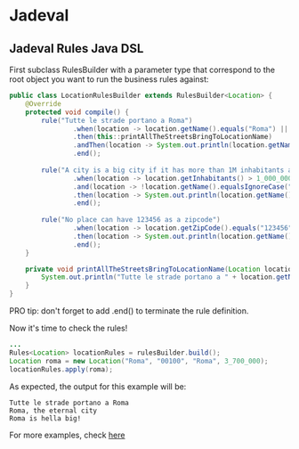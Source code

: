 # Jadeval
## Jadeval Rules Java DSL

First subclass RulesBuilder with a parameter type that correspond to the root object you want to run the business rules against:
````Java
public class LocationRulesBuilder extends RulesBuilder<Location> {
    @Override
    protected void compile() {
        rule("Tutte le strade portano a Roma")
                .when(location -> location.getName().equals("Roma") || location.getName().equals("Rome"))
                .then(this::printAllTheStreetsBringToLocationName)
                .andThen(location -> System.out.println(location.getName() + ", the eternal city"))
                .end();
        
        rule("A city is a big city if it has more than 1M inhabitants and it's not called Frank")
                .when(location -> location.getInhabitants() > 1_000_000)
                .and(location -> !location.getName().equalsIgnoreCase("Frank"))
                .then(location -> System.out.println(location.getName() + " is hella big!"))
                .end();
		
        rule("No place can have 123456 as a zipcode")
                .when(location -> location.getZipCode().equals("123456"))
                .then(location -> System.out.println(location.getName() + " has the invalid zipcode" + location.getZipCode() + ". Shame!"))
                .end();
	}

	private void printAllTheStreetsBringToLocationName(Location location) {
		System.out.println("Tutte le strade portano a " + location.getName());
	}
}
````
PRO tip: don't forget to add .end() to terminate the rule definition.

Now it's time to check the rules!
````Java
...
Rules<Location> locationRules = rulesBuilder.build();
Location roma = new Location("Roma", "00100", "Roma", 3_700_000);
locationRules.apply(roma);
````

As expected, the output for this example will be:
~~~~
Tutte le strade portano a Roma
Roma, the eternal city
Roma is hella big!
~~~~
For more examples, check [here](src/examples/nl/suriani/jadeval/examples)
